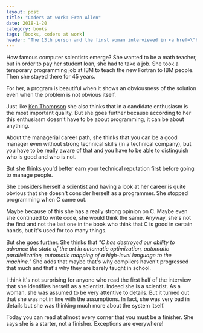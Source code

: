```yaml
---
layout: post
title: "Coders at work: Fran Allen"
date: 2018-1-20
category: books
tags: [books, coders at work]
header: "The 13th person and the first woman interviewed in <a href=\"http://amzn.to/2wKEeVt\">Coders at Work: Reflections on the Craft of Programming</a> is <a href=\"https://en.wikipedia.org/wiki/Frances_E._Allen\">Fran Allen</a>, the life-long IBM computer scientist, winner of the Turing Award."
---
```

How famous computer scientists emerge? She wanted to be a math teacher, but in order to pay her student loan, she had to take a job. She took a temporary programming job at IBM to teach the new Fortran to IBM people. Then she stayed there for 45 years.

For her, a program is beautiful when it shows an obviousness of the solution even when the problem is not obvious itself.

Just like [Ken Thompson](/blog/2017/12/29/coders-at-work-ken-thompson) she also thinks that in a candidate enthusiasm is the most important quality. But she goes further because according to her this enthusiasm doesn't have to be about programming, it can be about anything.

About the managerial career path, she thinks that you can be a good manager even without strong technical skills (in a technical company), but you have to be really aware of that and you have to be able to distinguish who is good and who is not.

But she thinks you'd better earn your technical reputation first before going to manage people.

She considers herself a scientist and having a look at her career is quite obvious that she doesn't consider herself as a programmer. She stopped programming when C came out. 

Maybe because of this she has a really strong opinion on C. Maybe even she continued to write code, she would think the same. Anyway, she's not the first and not the last one in the book who think that C is good in certain hands, but it's used for too many things.

But she goes further. She thinks that _"C has destroyed our ability to advance the state of the art in automatic optimization, automatic parallelization, automatic mapping of a high-level language to the machine."_ She adds that maybe that's why compilers haven't progressed that much and that's why they are barely taught in school.

I think it's not surprising for anyone who read the first half of the interview that she identifies herself as a scientist. Indeed she is a scientist. As a woman, she was assumed to be very attentive to details. But it turned out that she was not in line with the assumptions. In fact, she was very bad in details but she was thinking much more about the system itself.

Today you can read at almost every corner that you must be a finisher. She says she is a starter, not a finisher. Exceptions are everywhere!